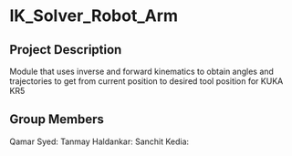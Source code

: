 # IK_Solver_Robot_Arm
## Project Description
Module that uses inverse and forward kinematics to obtain angles and trajectories to get from current position to desired tool position for KUKA KR5

## Group Members
Qamar Syed: 
Tanmay Haldankar: 
Sanchit Kedia: 
